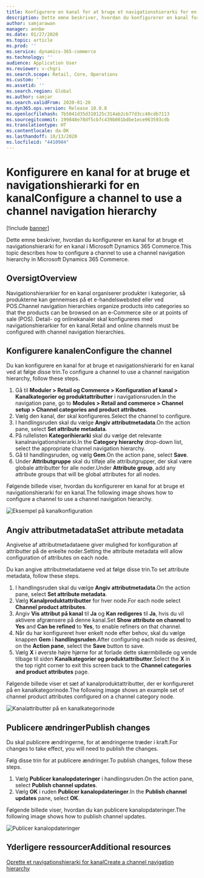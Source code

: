 ```yaml
---
title: Konfigurere en kanal for at bruge et navigationshierarki for en kanal
description: Dette emne beskriver, hvordan du konfigurerer en kanal for at bruge et navigationshierarki for en kanal i Microsoft Dynamics 365 Commerce.
author: samjarawan
manager: annbe
ms.date: 01/27/2020
ms.topic: article
ms.prod: ''
ms.service: dynamics-365-commerce
ms.technology: ''
audience: Application User
ms.reviewer: v-chgri
ms.search.scope: Retail, Core, Operations
ms.custom: ''
ms.assetid: ''
ms.search.region: Global
ms.author: samjar
ms.search.validFrom: 2020-01-20
ms.dyn365.ops.version: Release 10.0.8
ms.openlocfilehash: 7b5041d35d310125c314ab2cb77d3cc40cdb7113
ms.sourcegitcommit: 199848e78df5cb7c439b001bdbe1ece963593cdb
ms.translationtype: HT
ms.contentlocale: da-DK
ms.lasthandoff: 10/13/2020
ms.locfileid: "4410984"
---
```

# <a name="configure-a-channel-to-use-a-channel-navigation-hierarchy"></a><span data-ttu-id="9e930-103">Konfigurere en kanal for at bruge et navigationshierarki for en kanal</span><span class="sxs-lookup"><span data-stu-id="9e930-103">Configure a channel to use a channel navigation hierarchy</span></span>


[!include [banner](includes/banner.md)]

<span data-ttu-id="9e930-104">Dette emne beskriver, hvordan du konfigurerer en kanal for at bruge et navigationshierarki for en kanal i Microsoft Dynamics 365 Commerce.</span><span class="sxs-lookup"><span data-stu-id="9e930-104">This topic describes how to configure a channel to use a channel navigation hierarchy in Microsoft Dynamics 365 Commerce.</span></span>

## <a name="overview"></a><span data-ttu-id="9e930-105">Oversigt</span><span class="sxs-lookup"><span data-stu-id="9e930-105">Overview</span></span>

<span data-ttu-id="9e930-106">Navigationshierarkier for en kanal organiserer produkter i kategorier, så produkterne kan gennemses på et e-handelswebsted eller ved POS.</span><span class="sxs-lookup"><span data-stu-id="9e930-106">Channel navigation hierarchies organize products into categories so that the products can be browsed on an e-Commerce site or at points of sale (POS).</span></span> <span data-ttu-id="9e930-107">Detail- og onlinekanaler skal konfigureres med navigationshierarkier for en kanal.</span><span class="sxs-lookup"><span data-stu-id="9e930-107">Retail and online channels must be configured with channel navigation hierarchies.</span></span>

## <a name="configure-the-channel"></a><span data-ttu-id="9e930-108">Konfigurere kanalen</span><span class="sxs-lookup"><span data-stu-id="9e930-108">Configure the channel</span></span>

<span data-ttu-id="9e930-109">Du kan konfigurere en kanal for at bruge et navigationshierarki for en kanal ved at følge disse trin.</span><span class="sxs-lookup"><span data-stu-id="9e930-109">To configure a channel to use a channel navigation hierarchy, follow these steps.</span></span>

1. <span data-ttu-id="9e930-110">Gå til **Moduler \> Retail og Commerce \> Konfiguration af kanal \> Kanalkategorier og produktattributter** i navigationsruden.</span><span class="sxs-lookup"><span data-stu-id="9e930-110">In the navigation pane, go to **Modules \> Retail and commerce \> Channel setup \> Channel categories and product attributes**.</span></span>
1. <span data-ttu-id="9e930-111">Vælg den kanal, der skal konfigureres.</span><span class="sxs-lookup"><span data-stu-id="9e930-111">Select the channel to configure.</span></span>
1. <span data-ttu-id="9e930-112">I handlingsruden skal du vælge **Angiv attributmetadata**.</span><span class="sxs-lookup"><span data-stu-id="9e930-112">On the action pane, select **Set attribute metadata**.</span></span>
1. <span data-ttu-id="9e930-113">På rullelisten **Kategorihierarki** skal du vælge det relevante kanalnavigationshierarki.</span><span class="sxs-lookup"><span data-stu-id="9e930-113">In the **Category hierarchy** drop-down list, select the appropriate channel navigation hierarchy.</span></span>
1. <span data-ttu-id="9e930-114">Gå til handlingsruden, og vælg **Gem**.</span><span class="sxs-lookup"><span data-stu-id="9e930-114">On the action pane, select **Save**.</span></span>
1. <span data-ttu-id="9e930-115">Under **Attributgruppe** skal du tilføje alle attributgrupper, der skal være globale attributter for alle noder.</span><span class="sxs-lookup"><span data-stu-id="9e930-115">Under **Attribute group**, add any attribute groups that will be global attributes for all nodes.</span></span>

<span data-ttu-id="9e930-116">Følgende billede viser, hvordan du konfigurerer en kanal for at bruge et navigationshierarki for en kanal.</span><span class="sxs-lookup"><span data-stu-id="9e930-116">The following image shows how to configure a channel to use a channel navigation hierarchy.</span></span>

![Eksempel på kanalkonfiguration](media/configure-channel-hierarchy-1.png)

## <a name="set-attribute-metadata"></a><span data-ttu-id="9e930-118">Angiv attributmetadata</span><span class="sxs-lookup"><span data-stu-id="9e930-118">Set attribute metadata</span></span>

<span data-ttu-id="9e930-119">Angivelse af attributmetadataene giver mulighed for konfiguration af attributter på de enkelte noder.</span><span class="sxs-lookup"><span data-stu-id="9e930-119">Setting the attribute metadata will allow configuration of attributes on each node.</span></span>

<span data-ttu-id="9e930-120">Du kan angive attributmetadataene ved at følge disse trin.</span><span class="sxs-lookup"><span data-stu-id="9e930-120">To set attribute metadata, follow these steps.</span></span>

1. <span data-ttu-id="9e930-121">I handlingsruden skal du vælge **Angiv attributmetadata**.</span><span class="sxs-lookup"><span data-stu-id="9e930-121">On the action pane, select **Set attribute metadata**.</span></span>
1. <span data-ttu-id="9e930-122">Vælg **Kanalproduktattributter** for hver node.</span><span class="sxs-lookup"><span data-stu-id="9e930-122">For each node select **Channel product attributes**.</span></span>
1. <span data-ttu-id="9e930-123">Angiv **Vis attribut på kanal** til **Ja** og **Kan redigeres** til **Ja**, hvis du vil aktivere afgrænsere på denne kanal.</span><span class="sxs-lookup"><span data-stu-id="9e930-123">Set **Show attribute on channel** to **Yes** and **Can be refined** to **Yes**, to enable refiners on that channel.</span></span>
1. <span data-ttu-id="9e930-124">Når du har konfigureret hver enkelt node efter behov, skal du vælge knappen **Gem** i **handlingsruden**.</span><span class="sxs-lookup"><span data-stu-id="9e930-124">After configuring each node as desired, on the **Action pane**, select the **Save** button to save.</span></span>
1. <span data-ttu-id="9e930-125">Vælg **X** i øverste højre hjørne for at forlade dette skærmbillede og vende tilbage til siden **Kanalkategorier og produktattributter**.</span><span class="sxs-lookup"><span data-stu-id="9e930-125">Select the **X** in the top right corner to exit this screen back to the **Channel categories and product attributes** page.</span></span>

<span data-ttu-id="9e930-126">Følgende billede viser et sæt af kanalproduktattributter, der er konfigureret på en kanalkategorinode.</span><span class="sxs-lookup"><span data-stu-id="9e930-126">The following image shows an example set of channel product attributes configured on a channel category node.</span></span>

![Kanalattributter på en kanalkategorinode](media/configure-channel-hierarchy-2.png)

## <a name="publish-changes"></a><span data-ttu-id="9e930-128">Publicere ændringer</span><span class="sxs-lookup"><span data-stu-id="9e930-128">Publish changes</span></span>

<span data-ttu-id="9e930-129">Du skal publicere ændringerne, for at ændringerne træder i kraft.</span><span class="sxs-lookup"><span data-stu-id="9e930-129">For changes to take effect, you will need to publish the changes.</span></span>

<span data-ttu-id="9e930-130">Følg disse trin for at publicere ændringer.</span><span class="sxs-lookup"><span data-stu-id="9e930-130">To publish changes, follow these steps.</span></span>

1. <span data-ttu-id="9e930-131">Vælg **Publicer kanalopdateringer** i handlingsruden.</span><span class="sxs-lookup"><span data-stu-id="9e930-131">On the action pane, select **Publish channel updates**.</span></span>
1. <span data-ttu-id="9e930-132">Vælg **OK** i ruden **Publicer kanalopdateringer**.</span><span class="sxs-lookup"><span data-stu-id="9e930-132">In the **Publish channel updates** pane, select **OK**.</span></span>

<span data-ttu-id="9e930-133">Følgende billede viser, hvordan du kan publicere kanalopdateringer.</span><span class="sxs-lookup"><span data-stu-id="9e930-133">The following image shows how to publish channel updates.</span></span>

![Publicer kanalopdateringer](media/configure-channel-hierarchy-3.png)

## <a name="additional-resources"></a><span data-ttu-id="9e930-135">Yderligere ressourcer</span><span class="sxs-lookup"><span data-stu-id="9e930-135">Additional resources</span></span>

[<span data-ttu-id="9e930-136">Oprette et navigationshierarki for kanal</span><span class="sxs-lookup"><span data-stu-id="9e930-136">Create a channel navigation hierarchy</span></span>](create-channel-hierarchy.md)


